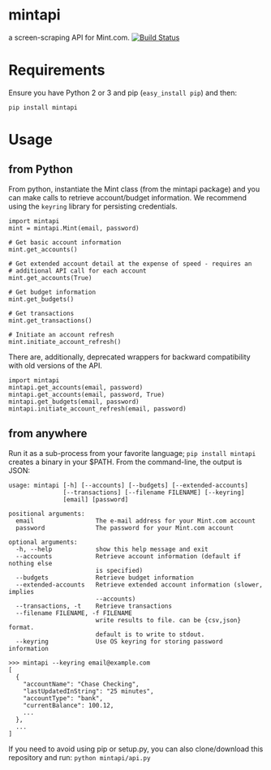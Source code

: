 mintapi
=======

a screen-scraping API for Mint.com. [![Build Status](https://travis-ci.org/mrooney/mintapi.svg?branch=master)](https://travis-ci.org/mrooney/mintapi)

Requirements
===
Ensure you have Python 2 or 3 and pip (`easy_install pip`) and then:

    pip install mintapi

Usage
===

from Python
---
From python, instantiate the Mint class (from the mintapi package) and you can
make calls to retrieve account/budget information.  We recommend using the
`keyring` library for persisting credentials.

    import mintapi
    mint = mintapi.Mint(email, password)

    # Get basic account information
    mint.get_accounts()

    # Get extended account detail at the expense of speed - requires an
    # additional API call for each account
    mint.get_accounts(True)

    # Get budget information
    mint.get_budgets()

    # Get transactions
    mint.get_transactions()

    # Initiate an account refresh
    mint.initiate_account_refresh()

There are, additionally, deprecated wrappers for backward compatibility with
old versions of the API.

    import mintapi
    mintapi.get_accounts(email, password)
    mintapi.get_accounts(email, password, True)
    mintapi.get_budgets(email, password)
    mintapi.initiate_account_refresh(email, password)

from anywhere
---
Run it as a sub-process from your favorite language; `pip install mintapi` creates a binary in your $PATH. From the command-line, the output is JSON:

    usage: mintapi [-h] [--accounts] [--budgets] [--extended-accounts]
                   [--transactions] [--filename FILENAME] [--keyring]
                   [email] [password]

    positional arguments:
      email                 The e-mail address for your Mint.com account
      password              The password for your Mint.com account

    optional arguments:
      -h, --help            show this help message and exit
      --accounts            Retrieve account information (default if nothing else
                            is specified)
      --budgets             Retrieve budget information
      --extended-accounts   Retrieve extended account information (slower, implies
                            --accounts)
      --transactions, -t    Retrieve transactions
      --filename FILENAME, -f FILENAME
                            write results to file. can be {csv,json} format.
                            default is to write to stdout.
      --keyring             Use OS keyring for storing password information

    >>> mintapi --keyring email@example.com
    [
      {
        "accountName": "Chase Checking",
        "lastUpdatedInString": "25 minutes",
        "accountType": "bank",
        "currentBalance": 100.12,
        ...
      },
      ...
    ]


If you need to avoid using pip or setup.py, you can also clone/download
this repository and run: ``python mintapi/api.py``
